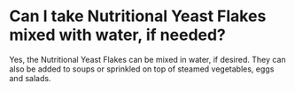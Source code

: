 # Can I take Nutritional Yeast Flakes mixed with water, if needed?

Yes, the Nutritional Yeast Flakes can be mixed in water, if desired. They can also be added to soups or sprinkled on top of steamed vegetables, eggs and salads.